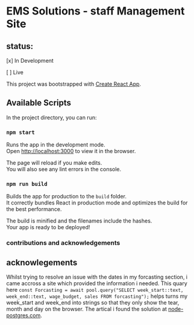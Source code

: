 # EMS Solutions - staff Management Site

## status:
[x] In Development

[ ] Live

This project was bootstrapped with [Create React App](https://github.com/facebook/create-react-app).

## Available Scripts

In the project directory, you can run:

### `npm start`

Runs the app in the development mode.\
Open [http://localhost:3000](http://localhost:3000) to view it in the browser.

The page will reload if you make edits.\
You will also see any lint errors in the console.

### `npm run build`

Builds the app for production to the `build` folder.\
It correctly bundles React in production mode and optimizes the build for the best performance.

The build is minified and the filenames include the hashes.\
Your app is ready to be deployed!

### contributions and acknowledgements

## acknowlegements

Whilst trying to resolve an issue with the dates in my forcasting section, i came accross a site which provided the information i needed. This quary here  `const Forcasting = await pool.query("SELECT week_start::text, week_end::text, wage_budget, sales FROM forcasting");` helps turns my week_start and week_end into strings so that they only show the tear, month and day on the browser. The artical i found the solution at <a href="https://node-postgres.com/features/types" target="_blank">node-postgres.com</a>.

